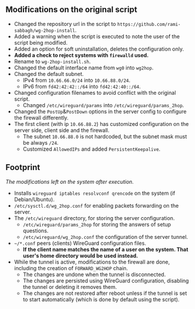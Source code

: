 
## Modifications on the original script

- Changed the repository url in the script to `https://github.com/rami-sabbagh/wg-2hop-install`.
- Added a warning when the script is executed to note the user of the script being modified.
- Added an option for soft uninstallation, deletes the configuration only.
- **Added a check to reject systems with `firewalld` used.**
- Rename to `wg-2hop-install.sh`.
- Changed the default interface name from `wg0` into `wg2hop`.
- Changed the default subnet.
    - IPv4 from `10.66.66.0/24` into `10.66.88.0/24`.
    - IPv6 from `fd42:42:42::/64` into `fd42:42:40::/64`.
- Changed configuration filenames to avoid conflict with the original script.
    - Changed `/etc/wireguard/params` into `/etc/wireguard/params_2hop`.
- Changed the `PostUp`&`PostDown` options in the server config to configure the firewall differently.
- The first client (with ip `10.66.88.2`) has customized configuration on the server side, client side and the firewall.
    - The subnet `10.66.88.0` is not hardcoded, but the subnet mask must be always `/24`.
    - Customized `AllowedIPs` and added `PersistentKeepalive`.

## Footprint

_The modifications left on the system after execution._

- Installs `wireguard iptables resolvconf qrencode` on the system (if Debian/Ubuntu).
- `/etc/sysctl.d/wg_2hop.conf` for enabling packets forwarding on the server.
- The `/etc/wireguard` directory, for storing the server configuration.
    - `/etc/wireguard/params_2hop` for storing the answers of setup questions.
    - `/etc/wireguard/wg_2hop.conf` the configuration of the server tunnel.
- `~/*.conf` peers (clients) WireGuard configuration files.
    - **If the client name matches the name of a user on the system. That user's home directory would be used instead.**
- While the tunnel is active, modifications to the firewall are done, including the creation of `FORWARD_WG2HOP` chain.
    - The changes are undone when the tunnel is disconnected.
    - The changes are persisted using WireGuard configuration, disabling the tunnel or deleting it removes them.
    - The changes are not restored after reboot unless if the tunnel is set to start automatically (which is done by default using the script).